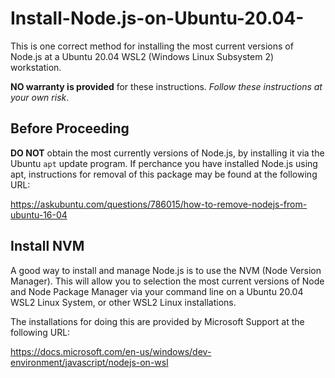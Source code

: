 # Install-Node.js-on-Ubuntu-20.04-
This is one correct method for installing the most current versions of Node.js at a Ubuntu 20.04 WSL2 (Windows Linux Subsystem 2) workstation.

**NO warranty is provided** for these instructions. _Follow these instructions at your own risk_.

## Before Proceeding

**DO NOT** obtain the most currently versions of Node.js, by installing it via the Ubuntu `apt` update program. If perchance you have installed Node.js using apt, instructions for removal of this package may be found at the following URL:

https://askubuntu.com/questions/786015/how-to-remove-nodejs-from-ubuntu-16-04


## Install NVM

A good way to install and manage Node.js is to use the NVM (Node Version Manager). This will allow you to selection the most current versions of Node and Node Package Manager via your command line on a Ubuntu 20.04 WSL2 Linux System, or other WSL2 Linux installations.

The installations for doing this are provided by Microsoft Support at the following URL:

https://docs.microsoft.com/en-us/windows/dev-environment/javascript/nodejs-on-wsl
